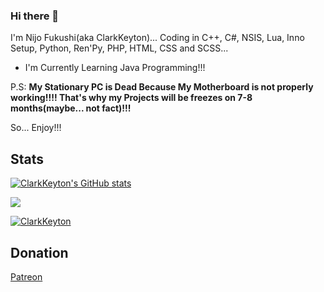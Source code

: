 ### Hi there 👋

I'm Nijo Fukushi(aka ClarkKeyton)... Coding in C++, C#, NSIS, Lua, Inno Setup, Python, Ren'Py, PHP, HTML, CSS and SCSS...

- I'm Currently Learning Java Programming!!!

P.S: **My Stationary PC is Dead Because My Motherboard is not properly working!!!! That's why my Projects will be freezes on 7-8 months(maybe... not fact)!!!**

So... Enjoy!!!
## Stats
[![ClarkKeyton's GitHub stats](https://github-readme-stats-sigma-five.vercel.app/api?username=ClarkKeyton)](https://github.com/ClarkKeyton/github-readme-stats) 

 <a href=""> <img align="center" src="https://github-readme-stats-sigma-five.vercel.app/api/top-langs/?username=ClarkKeyton&theme=react&line_height=40&hide=css"/> </a>

 <p align="left"> <a href="https://github.com/ryo-ma/github-profile-trophy"><img src="https://github-profile-trophy.vercel.app/?username=ClarkKeyton" alt="ClarkKeyton" /></a> </p>

## Donation

[Patreon](https://patreon.com/NijoFukushiOfficial)
